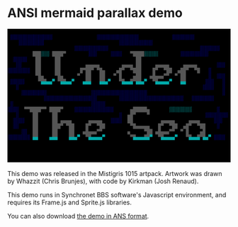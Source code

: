 # ANSI mermaid parallax demo

![Animated ANSI mermaid](https://raw.githubusercontent.com/Kirkman/mermaid-parallax-ansi/master/output/mermaid-animated.gif)

This demo was released in the Mistigris 1015 artpack. Artwork was drawn by Whazzit (Chris Brunjes), with code by Kirkman (Josh Renaud).

This demo runs in Synchronet BBS software's Javascript environment, and requires its Frame.js and Sprite.js libraries. 

You can also download [the demo in ANS format](https://raw.githubusercontent.com/Kirkman/mermaid-parallax-ansi/master/output/mermaid-animated.ans).
